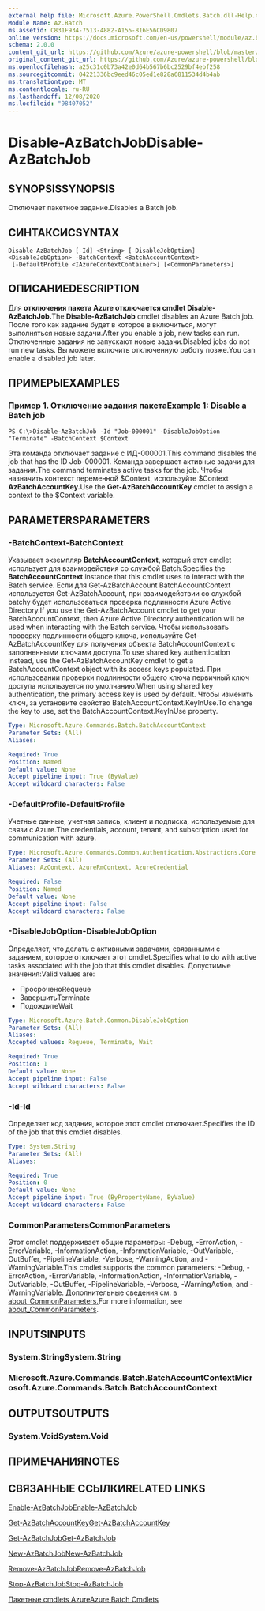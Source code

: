 ```yaml
---
external help file: Microsoft.Azure.PowerShell.Cmdlets.Batch.dll-Help.xml
Module Name: Az.Batch
ms.assetid: C831F934-7513-4882-A155-816E56CD9807
online version: https://docs.microsoft.com/en-us/powershell/module/az.batch/disable-azbatchjob
schema: 2.0.0
content_git_url: https://github.com/Azure/azure-powershell/blob/master/src/Batch/Batch/help/Disable-AzBatchJob.md
original_content_git_url: https://github.com/Azure/azure-powershell/blob/master/src/Batch/Batch/help/Disable-AzBatchJob.md
ms.openlocfilehash: a25c31c0b73a42e0d64b567b6bc2529bf4ebf258
ms.sourcegitcommit: 04221336bc9eed46c05ed1e828a6811534d4b4ab
ms.translationtype: MT
ms.contentlocale: ru-RU
ms.lasthandoff: 12/08/2020
ms.locfileid: "98407052"
---
```

# <span data-ttu-id="b1071-101">Disable-AzBatchJob</span><span class="sxs-lookup"><span data-stu-id="b1071-101">Disable-AzBatchJob</span></span>

## <span data-ttu-id="b1071-102">SYNOPSIS</span><span class="sxs-lookup"><span data-stu-id="b1071-102">SYNOPSIS</span></span>
<span data-ttu-id="b1071-103">Отключает пакетное задание.</span><span class="sxs-lookup"><span data-stu-id="b1071-103">Disables a Batch job.</span></span>

## <span data-ttu-id="b1071-104">СИНТАКСИС</span><span class="sxs-lookup"><span data-stu-id="b1071-104">SYNTAX</span></span>

```
Disable-AzBatchJob [-Id] <String> [-DisableJobOption] <DisableJobOption> -BatchContext <BatchAccountContext>
 [-DefaultProfile <IAzureContextContainer>] [<CommonParameters>]
```

## <span data-ttu-id="b1071-105">ОПИСАНИЕ</span><span class="sxs-lookup"><span data-stu-id="b1071-105">DESCRIPTION</span></span>
<span data-ttu-id="b1071-106">Для **отключения пакета Azure отключается cmdlet Disable-AzBatchJob.**</span><span class="sxs-lookup"><span data-stu-id="b1071-106">The **Disable-AzBatchJob** cmdlet disables an Azure Batch job.</span></span>
<span data-ttu-id="b1071-107">После того как задание будет в которое в включиться, могут выполняться новые задачи.</span><span class="sxs-lookup"><span data-stu-id="b1071-107">After you enable a job, new tasks can run.</span></span>
<span data-ttu-id="b1071-108">Отключенные задания не запускают новые задачи.</span><span class="sxs-lookup"><span data-stu-id="b1071-108">Disabled jobs do not run new tasks.</span></span>
<span data-ttu-id="b1071-109">Вы можете включить отключенную работу позже.</span><span class="sxs-lookup"><span data-stu-id="b1071-109">You can enable a disabled job later.</span></span>

## <span data-ttu-id="b1071-110">ПРИМЕРЫ</span><span class="sxs-lookup"><span data-stu-id="b1071-110">EXAMPLES</span></span>

### <span data-ttu-id="b1071-111">Пример 1. Отключение задания пакета</span><span class="sxs-lookup"><span data-stu-id="b1071-111">Example 1: Disable a Batch job</span></span>
```
PS C:\>Disable-AzBatchJob -Id "Job-000001" -DisableJobOption "Terminate" -BatchContext $Context
```

<span data-ttu-id="b1071-112">Эта команда отключает задание с ИД-000001.</span><span class="sxs-lookup"><span data-stu-id="b1071-112">This command disables the job that has the ID Job-000001.</span></span>
<span data-ttu-id="b1071-113">Команда завершает активные задачи для задания.</span><span class="sxs-lookup"><span data-stu-id="b1071-113">The command terminates active tasks for the job.</span></span>
<span data-ttu-id="b1071-114">Чтобы назначить контекст переменной $Context, используйте $Context **AzBatchAccountKey.**</span><span class="sxs-lookup"><span data-stu-id="b1071-114">Use the **Get-AzBatchAccountKey** cmdlet to assign a context to the $Context variable.</span></span>

## <span data-ttu-id="b1071-115">PARAMETERS</span><span class="sxs-lookup"><span data-stu-id="b1071-115">PARAMETERS</span></span>

### <span data-ttu-id="b1071-116">-BatchContext</span><span class="sxs-lookup"><span data-stu-id="b1071-116">-BatchContext</span></span>
<span data-ttu-id="b1071-117">Указывает экземпляр **BatchAccountContext,** который этот cmdlet использует для взаимодействия со службой Batch.</span><span class="sxs-lookup"><span data-stu-id="b1071-117">Specifies the **BatchAccountContext** instance that this cmdlet uses to interact with the Batch service.</span></span>
<span data-ttu-id="b1071-118">Если для Get-AzBatchAccount BatchAccountContext используется Get-AzBatchAccount, при взаимодействии со службой batchy будет использоваться проверка подлинности Azure Active Directory.</span><span class="sxs-lookup"><span data-stu-id="b1071-118">If you use the Get-AzBatchAccount cmdlet to get your BatchAccountContext, then Azure Active Directory authentication will be used when interacting with the Batch service.</span></span> <span data-ttu-id="b1071-119">Чтобы использовать проверку подлинности общего ключа, используйте Get-AzBatchAccountKey для получения объекта BatchAccountContext с заполненными ключами доступа.</span><span class="sxs-lookup"><span data-stu-id="b1071-119">To use shared key authentication instead, use the Get-AzBatchAccountKey cmdlet to get a BatchAccountContext object with its access keys populated.</span></span> <span data-ttu-id="b1071-120">При использовании проверки подлинности общего ключа первичный ключ доступа используется по умолчанию.</span><span class="sxs-lookup"><span data-stu-id="b1071-120">When using shared key authentication, the primary access key is used by default.</span></span> <span data-ttu-id="b1071-121">Чтобы изменить ключ, за установите свойство BatchAccountContext.KeyInUse.</span><span class="sxs-lookup"><span data-stu-id="b1071-121">To change the key to use, set the BatchAccountContext.KeyInUse property.</span></span>

```yaml
Type: Microsoft.Azure.Commands.Batch.BatchAccountContext
Parameter Sets: (All)
Aliases:

Required: True
Position: Named
Default value: None
Accept pipeline input: True (ByValue)
Accept wildcard characters: False
```

### <span data-ttu-id="b1071-122">-DefaultProfile</span><span class="sxs-lookup"><span data-stu-id="b1071-122">-DefaultProfile</span></span>
<span data-ttu-id="b1071-123">Учетные данные, учетная запись, клиент и подписка, используемые для связи с Azure.</span><span class="sxs-lookup"><span data-stu-id="b1071-123">The credentials, account, tenant, and subscription used for communication with azure.</span></span>

```yaml
Type: Microsoft.Azure.Commands.Common.Authentication.Abstractions.Core.IAzureContextContainer
Parameter Sets: (All)
Aliases: AzContext, AzureRmContext, AzureCredential

Required: False
Position: Named
Default value: None
Accept pipeline input: False
Accept wildcard characters: False
```

### <span data-ttu-id="b1071-124">-DisableJobOption</span><span class="sxs-lookup"><span data-stu-id="b1071-124">-DisableJobOption</span></span>
<span data-ttu-id="b1071-125">Определяет, что делать с активными задачами, связанными с заданием, которое отключает этот cmdlet.</span><span class="sxs-lookup"><span data-stu-id="b1071-125">Specifies what to do with active tasks associated with the job that this cmdlet disables.</span></span>
<span data-ttu-id="b1071-126">Допустимые значения:</span><span class="sxs-lookup"><span data-stu-id="b1071-126">Valid values are:</span></span>
- <span data-ttu-id="b1071-127">Просрочено</span><span class="sxs-lookup"><span data-stu-id="b1071-127">Requeue</span></span>
- <span data-ttu-id="b1071-128">Завершить</span><span class="sxs-lookup"><span data-stu-id="b1071-128">Terminate</span></span>
- <span data-ttu-id="b1071-129">Подождите</span><span class="sxs-lookup"><span data-stu-id="b1071-129">Wait</span></span>

```yaml
Type: Microsoft.Azure.Batch.Common.DisableJobOption
Parameter Sets: (All)
Aliases:
Accepted values: Requeue, Terminate, Wait

Required: True
Position: 1
Default value: None
Accept pipeline input: False
Accept wildcard characters: False
```

### <span data-ttu-id="b1071-130">-Id</span><span class="sxs-lookup"><span data-stu-id="b1071-130">-Id</span></span>
<span data-ttu-id="b1071-131">Определяет код задания, которое этот cmdlet отключает.</span><span class="sxs-lookup"><span data-stu-id="b1071-131">Specifies the ID of the job that this cmdlet disables.</span></span>

```yaml
Type: System.String
Parameter Sets: (All)
Aliases:

Required: True
Position: 0
Default value: None
Accept pipeline input: True (ByPropertyName, ByValue)
Accept wildcard characters: False
```

### <span data-ttu-id="b1071-132">CommonParameters</span><span class="sxs-lookup"><span data-stu-id="b1071-132">CommonParameters</span></span>
<span data-ttu-id="b1071-133">Этот cmdlet поддерживает общие параметры: -Debug, -ErrorAction, -ErrorVariable, -InformationAction, -InformationVariable, -OutVariable, -OutBuffer, -PipelineVariable, -Verbose, -WarningAction, and -WarningVariable.</span><span class="sxs-lookup"><span data-stu-id="b1071-133">This cmdlet supports the common parameters: -Debug, -ErrorAction, -ErrorVariable, -InformationAction, -InformationVariable, -OutVariable, -OutBuffer, -PipelineVariable, -Verbose, -WarningAction, and -WarningVariable.</span></span> <span data-ttu-id="b1071-134">Дополнительные сведения см. [в about_CommonParameters.](http://go.microsoft.com/fwlink/?LinkID=113216)</span><span class="sxs-lookup"><span data-stu-id="b1071-134">For more information, see [about_CommonParameters](http://go.microsoft.com/fwlink/?LinkID=113216).</span></span>

## <span data-ttu-id="b1071-135">INPUTS</span><span class="sxs-lookup"><span data-stu-id="b1071-135">INPUTS</span></span>

### <span data-ttu-id="b1071-136">System.String</span><span class="sxs-lookup"><span data-stu-id="b1071-136">System.String</span></span>

### <span data-ttu-id="b1071-137">Microsoft.Azure.Commands.Batch.BatchAccountContext</span><span class="sxs-lookup"><span data-stu-id="b1071-137">Microsoft.Azure.Commands.Batch.BatchAccountContext</span></span>

## <span data-ttu-id="b1071-138">OUTPUTS</span><span class="sxs-lookup"><span data-stu-id="b1071-138">OUTPUTS</span></span>

### <span data-ttu-id="b1071-139">System.Void</span><span class="sxs-lookup"><span data-stu-id="b1071-139">System.Void</span></span>

## <span data-ttu-id="b1071-140">ПРИМЕЧАНИЯ</span><span class="sxs-lookup"><span data-stu-id="b1071-140">NOTES</span></span>

## <span data-ttu-id="b1071-141">СВЯЗАННЫЕ ССЫЛКИ</span><span class="sxs-lookup"><span data-stu-id="b1071-141">RELATED LINKS</span></span>

[<span data-ttu-id="b1071-142">Enable-AzBatchJob</span><span class="sxs-lookup"><span data-stu-id="b1071-142">Enable-AzBatchJob</span></span>](./Enable-AzBatchJob.md)

[<span data-ttu-id="b1071-143">Get-AzBatchAccountKey</span><span class="sxs-lookup"><span data-stu-id="b1071-143">Get-AzBatchAccountKey</span></span>](./Get-AzBatchAccountKey.md)

[<span data-ttu-id="b1071-144">Get-AzBatchJob</span><span class="sxs-lookup"><span data-stu-id="b1071-144">Get-AzBatchJob</span></span>](./Get-AzBatchJob.md)

[<span data-ttu-id="b1071-145">New-AzBatchJob</span><span class="sxs-lookup"><span data-stu-id="b1071-145">New-AzBatchJob</span></span>](./New-AzBatchJob.md)

[<span data-ttu-id="b1071-146">Remove-AzBatchJob</span><span class="sxs-lookup"><span data-stu-id="b1071-146">Remove-AzBatchJob</span></span>](./Remove-AzBatchJob.md)

[<span data-ttu-id="b1071-147">Stop-AzBatchJob</span><span class="sxs-lookup"><span data-stu-id="b1071-147">Stop-AzBatchJob</span></span>](./Stop-AzBatchJob.md)

[<span data-ttu-id="b1071-148">Пакетные cmdlets Azure</span><span class="sxs-lookup"><span data-stu-id="b1071-148">Azure Batch Cmdlets</span></span>](/powershell/module/Az.Batch/)
